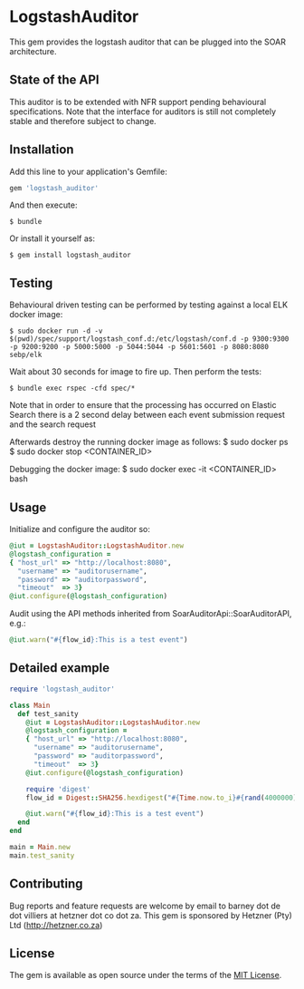 # LogstashAuditor

This gem provides the logstash auditor that can be plugged into the SOAR architecture.

## State of the API

This auditor is to be extended with NFR support pending behavioural specifications.
Note that the interface for auditors is still not completely stable and therefore subject to change.

## Installation

Add this line to your application's Gemfile:

```ruby
gem 'logstash_auditor'
```

And then execute:

    $ bundle

Or install it yourself as:

    $ gem install logstash_auditor

## Testing

Behavioural driven testing can be performed by testing against a local ELK docker image:

    $ sudo docker run -d -v $(pwd)/spec/support/logstash_conf.d:/etc/logstash/conf.d -p 9300:9300 -p 9200:9200 -p 5000:5000 -p 5044:5044 -p 5601:5601 -p 8080:8080 sebp/elk

Wait about 30 seconds for image to fire up. Then perform the tests:

    $ bundle exec rspec -cfd spec/*

Note that in order to ensure that the processing has occurred on Elastic Search
there is a 2 second delay between each event submission request and the search request

Afterwards destroy the running docker image as follows:
    $ sudo docker ps
    $ sudo docker stop <CONTAINER_ID>

Debugging the docker image:
    $ sudo docker exec -it <CONTAINER_ID> bash

## Usage

Initialize and configure the auditor so:

```ruby
@iut = LogstashAuditor::LogstashAuditor.new
@logstash_configuration =
{ "host_url" => "http://localhost:8080",
  "username" => "auditorusername",
  "password" => "auditorpassword",
  "timeout"  => 3}
@iut.configure(@logstash_configuration)
```

Audit using the API methods inherited from SoarAuditorApi::SoarAuditorAPI, e.g.:

```ruby
@iut.warn("#{flow_id}:This is a test event")
```

## Detailed example

```ruby
require 'logstash_auditor'

class Main
  def test_sanity
    @iut = LogstashAuditor::LogstashAuditor.new
    @logstash_configuration =
    { "host_url" => "http://localhost:8080",
      "username" => "auditorusername",
      "password" => "auditorpassword",
      "timeout"  => 3}
    @iut.configure(@logstash_configuration)

    require 'digest'
    flow_id = Digest::SHA256.hexdigest("#{Time.now.to_i}#{rand(4000000)}")

    @iut.warn("#{flow_id}:This is a test event")
  end
end

main = Main.new
main.test_sanity
```

## Contributing

Bug reports and feature requests are welcome by email to barney dot de dot villiers at hetzner dot co dot za. This gem is sponsored by Hetzner (Pty) Ltd (http://hetzner.co.za)

## License

The gem is available as open source under the terms of the [MIT License](http://opensource.org/licenses/MIT).
